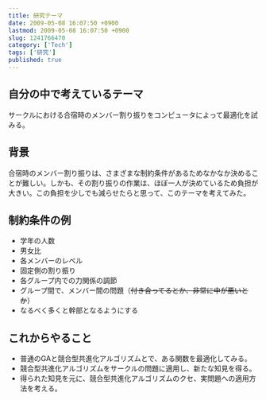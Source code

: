 ```yaml
---
title: 研究テーマ
date: 2009-05-08 16:07:50 +0900
lastmod: 2009-05-08 16:07:50 +0900
slug: 1241766470
category: ['Tech']
tags: ['研究']
published: true
---
```


## 自分の中で考えているテーマ

サークルにおける合宿時のメンバー割り振りをコンピュータによって最適化を試みる。



## 背景

合宿時のメンバー割り振りは、さまざまな制約条件があるためなかなか決めることが難しい。しかも、その割り振りの作業は、ほぼ一人が決めているため負担が大きい。この負担を少しでも減らせたらと思って、このテーマを考えてみた。



## 制約条件の例

- 学年の人数
- 男女比
- 各メンバーのレベル
- 固定側の割り振り
- 各グループ内での力関係の調節
- グループ間で、メンバー間の問題（<del datetime="2009-05-14T20:26:53+09:00">付き合ってるとか、非常に中が悪いとか</del>）
- なるべく多くと幹部となるようにする


## これからやること

- 普通のGAと競合型共進化アルゴリズムとで、ある関数を最適化してみる。
- 競合型共進化アルゴリズムをサークルの問題に適用し、新たな知見を得る。
- 得られた知見を元に、競合型共進化アルゴリズムのクセ、実問題への適用方法を考える。

